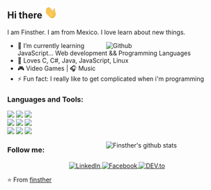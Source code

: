 <!-- Your title -->
## Hi there <img src="https://raw.githubusercontent.com/ABSphreak/ABSphreak/master/gifs/Hi.gif" width="30px">

<!-- Your badges
You can use the website to generate badges: https://shields.io/
-->

<!-- Talking about you -->
I am Finsther. I am from Mexico. I love learn about new things.

<!-- Any image aligned to the right. Beware the width -->
<img width="55%" align="right" alt="Github" src="https://github.githubassets.com/images/modules/notifications/inbox-zero-dark.svg" />

- 🔭 I’m currently learning JavaScript... Web development && Programming Languages
- 🌱 Loves C, C#, Java, JavaScript, Linux
- 🎮 Video Games | 🎧 Music 
- ⚡️ Fun fact: I really like to get complicated when i'm programming

### Languages and Tools: 

<!-- Your github readme stats
You can use this api: https://github.com/anuraghazra/github-readme-stats
-->
<p>
<!-- Your languages and tools. Be careful with the alignment. You can use this sites to get logos: https://www.vectorlogo.zone or https://simpleicons.org/ -->
  <a><img width="10%" src="https://www.vectorlogo.zone/logos/java/java-ar21.svg"></a>
  <a><img width="10%" src="https://www.vectorlogo.zone/logos/android/android-ar21.svg"></a>
  <a><img width="10%" src="https://www.vectorlogo.zone/logos/dotnet/dotnet-horizontal.svg"></a>
  <br />
  <a><img width="10%" src="https://www.vectorlogo.zone/logos/mysql/mysql-ar21.svg"></a>
  <a><img width="10%" src="https://www.vectorlogo.zone/logos/sqlite/sqlite-ar21.svg"></a>
  <a><img width="10%" src="https://www.vectorlogo.zone/logos/linux/linux-ar21.svg"></a>
  <br />
  <a><img width="10%" src="https://www.vectorlogo.zone/logos/git-scm/git-scm-ar21.svg"></a>
  <a><img width="10%" src="https://www.vectorlogo.zone/logos/javascript/javascript-horizontal.svg"></a>
  <a><img width="10%" src="https://www.vectorlogo.zone/logos/w3_html5/w3_html5-ar21.svg"></a>
</p>

<p>
  <a href="https://github.com/onimur/handle-path-oz">
    <img width="55%" align="right" alt="Finsther's github stats" src="https://github-readme-stats.vercel.app/api?username=finsther&show_icons=true&hide_border=true&theme=dark" />
  </a>
</p>
  
### Follow me:

<p align="center">
  <a href="https://www.linkedin.com/in/cesarromerosalas" target="_blank">
    <img src="https://img.shields.io/badge/LinkedIn-%230077B5.svg?&style=flat-square&logo=linkedin&logoColor=white" alt="LinkedIn" align="center">
  </a>
  <a href="https://www.facebook.com/finsther" target="_blank">
    <img src="https://img.shields.io/badge/Facebook-%231877F2.svg?&style=flat-square&logo=facebook&logoColor=white" alt="Facebook" align="center">
  </a>
  <a href="https://dev.to/finsther" target="_blank">
    <img src="https://img.shields.io/badge/DEV-%230A0A0A.svg?&style=flat-square&logo=DEV.to&logoColor=white" alt="DEV.to" align="center">
  </a>
</p> 

<!--START_SECTION:waka-->
<!--END_SECTION:waka-->

⭐️ From [finsther](https://github.com/finsther)

